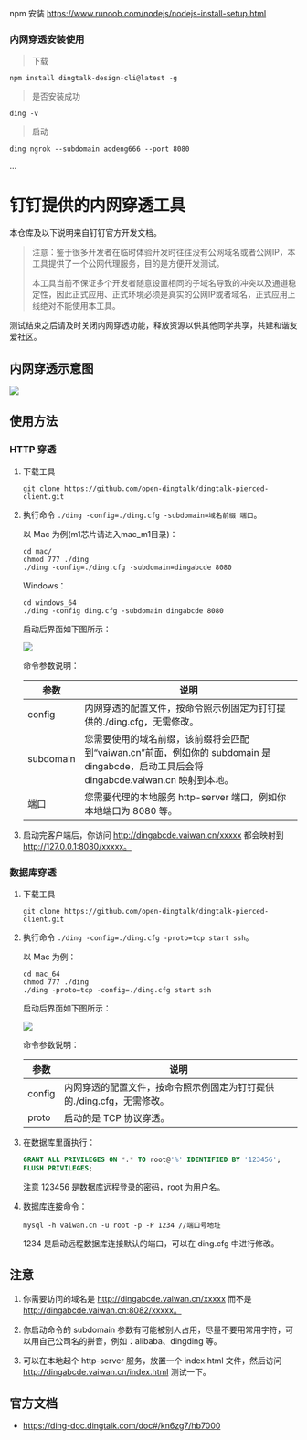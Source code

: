  
  npm 安装 https://www.runoob.com/nodejs/nodejs-install-setup.html
  ### 内网穿透安装使用
 >下载
```
npm install dingtalk-design-cli@latest -g
```
 >是否安装成功
```
ding -v
```
>启动
```
ding ngrok --subdomain aodeng666 --port 8080
```
...


# 钉钉提供的内网穿透工具

本仓库及以下说明来自钉钉官方开发文档。

> 注意：鉴于很多开发者在临时体验开发时往往没有公网域名或者公网IP，本工具提供了一个公网代理服务，目的是方便开发测试。
> 
> 本工具当前不保证多个开发者随意设置相同的子域名导致的冲突以及通道稳定性，因此正式应用、正式环境必须是真实的公网IP或者域名，正式应用上线绝对不能使用本工具。
>
>
>
测试结束之后请及时关闭内网穿透功能，释放资源以供其他同学共享，共建和谐友爱社区。


## 内网穿透示意图

![](https://img.alicdn.com/imgextra/i2/O1CN01aJ6Q4k1hlEYAyHZL0_!!6000000004317-2-tps-1524-858.png)

## 使用方法

### HTTP 穿透

1. 下载工具

    ```
    git clone https://github.com/open-dingtalk/dingtalk-pierced-client.git
    ```

2. 执行命令 `./ding -config=./ding.cfg -subdomain=域名前缀 端口`。

    以 Mac 为例(m1芯片请进入mac_m1目录)：

    ```
    cd mac/
    chmod 777 ./ding
    ./ding -config=./ding.cfg -subdomain=dingabcde 8080
    ```

    Windows：

    ```
    cd windows_64
    ./ding -config ding.cfg -subdomain dingabcde 8080
    ```

    启动后界面如下图所示：

    ![](https://img.alicdn.com/imgextra/i2/O1CN01BuAh4h1OMysVWmLQl_!!6000000001692-0-tps-1778-604.jpg)

    命令参数说明：

    | 参数      | 说明                                                                                                                              |
    |-----------|-----------------------------------------------------------------------------------------------------------------------------------|
    | config    | 内网穿透的配置文件，按命令照示例固定为钉钉提供的./ding.cfg，无需修改。                                                            |
    | subdomain | 您需要使用的域名前缀，该前缀将会匹配到“vaiwan.cn”前面，例如你的 subdomain 是 dingabcde，启动工具后会将 dingabcde.vaiwan.cn 映射到本地。 |
    | 端口      | 您需要代理的本地服务 http-server 端口，例如你本地端口为 8080 等。                                                                 |

3. 启动完客户端后，你访问 http://dingabcde.vaiwan.cn/xxxxx 都会映射到 http://127.0.0.1:8080/xxxxx。

### 数据库穿透

1. 下载工具

    ```
    git clone https://github.com/open-dingtalk/dingtalk-pierced-client.git
    ```

2. 执行命令 `./ding -config=./ding.cfg -proto=tcp start ssh`。

    以 Mac 为例：

    ```
    cd mac_64
    chmod 777 ./ding
    ./ding -proto=tcp -config=./ding.cfg start ssh
    ```

    启动后界面如下图所示：

    ![](https://img.alicdn.com/imgextra/i2/O1CN01KAwyrE1WGaH0X2Cok_!!6000000002761-0-tps-1766-402.jpg)

    命令参数说明：

    | 参数   | 说明                                                                   |
    |--------|------------------------------------------------------------------------|
    | config | 内网穿透的配置文件，按命令照示例固定为钉钉提供的./ding.cfg，无需修改。 |
    | proto  | 启动的是 TCP 协议穿透。                                                |

3. 在数据库里面执行：

    ```sql
    GRANT ALL PRIVILEGES ON *.* TO root@'%' IDENTIFIED BY '123456';
    FLUSH PRIVILEGES;
    ```

    注意 123456 是数据库远程登录的密码，root 为用户名。

4. 数据库连接命令：

    ```
    mysql -h vaiwan.cn -u root -p -P 1234 //端口号地址
    ```

    1234 是启动远程数据库连接默认的端口，可以在 ding.cfg 中进行修改。

## 注意

1. 你需要访问的域名是 http://dingabcde.vaiwan.cn/xxxxx 而不是 http://dingabcde.vaiwan.cn:8082/xxxxx。

2. 你启动命令的 subdomain 参数有可能被别人占用，尽量不要用常用字符，可以用自己公司名的拼音，例如：alibaba、dingding 等。

3. 可以在本地起个 http-server 服务，放置一个 index.html 文件，然后访问 http://dingabcde.vaiwan.cn/index.html 测试一下。

## 官方文档

- <https://ding-doc.dingtalk.com/doc#/kn6zg7/hb7000>


